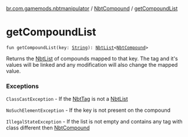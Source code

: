 [br.com.gamemods.nbtmanipulator](../index.md) / [NbtCompound](index.md) / [getCompoundList](./get-compound-list.md)

# getCompoundList

`fun getCompoundList(key: `[`String`](https://kotlinlang.org/api/latest/jvm/stdlib/kotlin/-string/index.html)`): `[`NbtList`](../-nbt-list/index.md)`<`[`NbtCompound`](index.md)`>`

Returns the [NbtList](../-nbt-list/index.md) of compounds mapped to that key. The tag and it's values will be linked and any modification will
also change the mapped value.

### Exceptions

`ClassCastException` - If the [NbtTag](../-nbt-tag/index.md) is not a [NbtList](../-nbt-list/index.md)

`NoSuchElementException` - If the key is not present on the compound

`IllegalStateException` - If the list is not empty and contains any tag with class different then [NbtCompound](index.md)